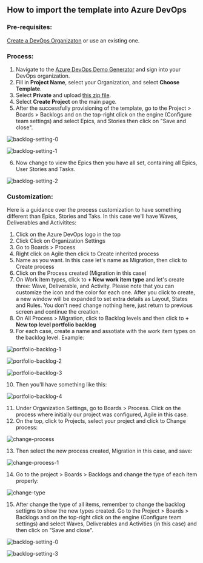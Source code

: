 ## How to import the template into Azure DevOps

### Pre-requisites:

[Create a DevOps Organizaton](https://docs.microsoft.com/en-us/azure/devops/organizations/accounts/create-organization?view=azure-devops#create-an-organization) or use an existing one. 

### Process:

1. Navigate to the [Azure DevOps Demo Generator](https://azuredevopsdemogenerator.azurewebsites.net/Account/Verify) and sign into your DevOps organization.
2. Fill in **Project Name**, select your Organization, and select **Choose Template**.
3. Select **Private** and upload [this zip file](/artifacts/iac-migration.zip).
4. Select **Create Project** on the main page. 
5. After the successfully provisioning of the template, go to the Project > Boards > Backlogs and on the top-right click on the engine (Configure team settings) and select Epics, and Stories then click on "Save and close".

![backlog-setting-0](/png/backlog-setting-0.png)


![backlog-setting-1](/png/backlog-setting-1.png)

6. Now change to view the Epics then you have all set, containing all Epics, User Stories and Tasks.

![backlog-setting-2](/png/backlog-setting-2.png)

### Customization:

Here is a guidance over the process customization to have something different than Epics, Stories and Taks. In this case we'll have Waves, Deliverables and Activitites:

1. Click on the Azure DevOps logo in the top 
2. Click Click on Organization Settings
3. Go to Boards > Process
4. Right click on Agile then click to Create inherited process
5. Name as you want. In this case let's name as Migration, then click to Create process
6. Click on the Process created (Migration in this case)
7. On Work item types, click to **+ New work item type** and let's create three: Wave, Deliverable, and Activity.  Please note that you can customize the icon and the color for each one. After you click to create, a new window will be expanded to set extra details as Layout, States and Rules. You don't need change nothing here, just return to previous screen and continue the creation.
8. On All Process > Migration, click to Backlog levels and then click to **+ New top level portfolio backlog**
9. For each case, create a name and assotiate with the work item types on the backlog level. Example:

![portfolio-backlog-1](/png/portfolio-backlog-1.png)

![portfolio-backlog-2](/png/portfolio-backlog-2.png)

![portfolio-backlog-3](/png/portfolio-backlog-3.png)

10. Then you'll have something like this:

![portfolio-backlog-4](/png/portfolio-backlog-4.png)

11. Under Organization Settings, go to Boards > Process. Click on the process where initially our project was configured, Agile in this case.
12. On the top, click to Projects, select your project and click to Change process:

![change-process](/png/change-process.png)

13. Then select the new process created, Migration in this case, and save:

![change-process-1](/png/change-process-1.png)

14. Go to the project > Boards > Backlogs and change the type of each item properly:

![change-type](/png/change-type.png)

15. After change the type of all items, remember to change the backlog settigns to show the new types created. Go to the Project > Boards > Backlogs and on the top-right click on the engine (Configure team settings) and select Waves, Deliverables and Activities (in this case) and then click on "Save and close".

![backlog-setting-0](/png/backlog-setting-0.png)

![backlog-setting-3](/png/backlog-setting-3.png)

